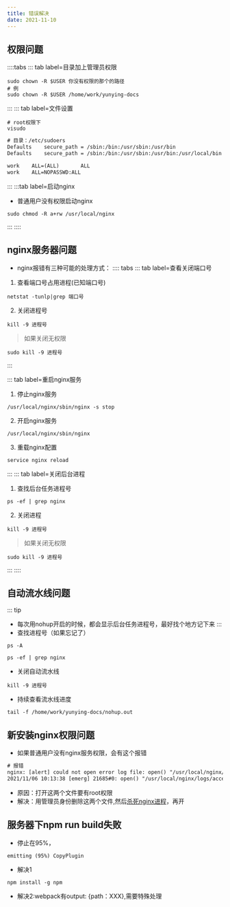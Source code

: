 ```yaml
---
title: 错误解决
date: 2021-11-10
---
```

## 权限问题

::::tabs
::: tab label=目录加上管理员权限
```shell
sudo chown -R $USER 你没有权限的那个的路径
# 例
sudo chown -R $USER /home/work/yunying-docs
```
:::
::: tab label=文件设置
```shell
# root权限下
visudo
```
```txt
# 目录：/etc/sudoers
Defaults    secure_path = /sbin:/bin:/usr/sbin:/usr/bin
Defaults    secure_path = /sbin:/bin:/usr/sbin:/usr/bin:/usr/local/bin

work    ALL=(ALL)       ALL
work    ALL=NOPASSWD:ALL
```
:::
:::tab label=启动nginx
* 普通用户没有权限启动nginx
```shell
sudo chmod -R a+rw /usr/local/nginx 
```
:::
::::


## nginx服务器问题
* nginx报错有三种可能的处理方式：
:::: tabs
::: tab label=查看关闭端口号
1. 查看端口号占用进程(已知端口号)
```shell
netstat -tunlp|grep 端口号
```

2. 关闭进程号
```shell
kill -9 进程号
```
> 如果关闭无权限
```shell
sudo kill -9 进程号
```
:::

::: tab label=重启nginx服务
1. 停止nginx服务
```shell
/usr/local/nginx/sbin/nginx -s stop
```
2. 开启nginx服务
```shell
/usr/local/nginx/sbin/nginx
```

3. 重载nginx配置
```shell
service nginx reload
```
:::
::: tab label=关闭后台进程
1. 查找后台任务进程号
```shell
ps -ef | grep nginx
```
2. 关闭进程
```shell
kill -9 进程号
```
> 如果关闭无权限
```shell
sudo kill -9 进程号
```
:::
::::

## 自动流水线问题
::: tip 
* 每次用nohup开启的时候，都会显示后台任务进程号，最好找个地方记下来
:::
* 查找进程号（如果忘记了）
```shell
ps -A

ps -ef | grep nginx
```
* 关闭自动流水线
```shell
kill -9 进程号
```
* 持续查看流水线进度
```shell
tail -f /home/work/yunying-docs/nohup.out
```

## 新安装nginx权限问题
* 如果普通用户没有nginx服务权限，会有这个报错
```txt
# 报错
nginx: [alert] could not open error log file: open() "/usr/local/nginx/logs/error.log" failed (13: Permission denied)
2021/11/06 10:13:38 [emerg] 21685#0: open() "/usr/local/nginx/logs/access.log" failed (13: Permission denied)
```
* 原因：打开这两个文件要有root权限
* 解决：用管理员身份删除这两个文件,然后[杀死nginx进程](./#nginx服务器问题)，再开

## 服务器下npm run build失败
* 停止在95%，
```txt
emitting (95%) CopyPlugin 
```
* 解决1
```shell
npm install -g npm
```
* 解决2:webpack有output: {path：XXX},需要特殊处理
